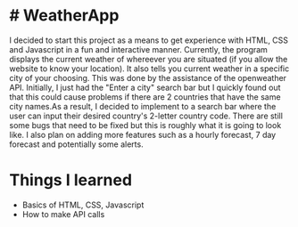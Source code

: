 # # WeatherApp

I decided to start this project as a means to get experience with HTML, CSS and Javascript in a fun and interactive manner. Currently, the program displays the current 
weather of whereever you are situated (if you allow the website to know your location). It also tells you current weather in a specific city of your choosing. This was 
done by the assistance of the openweather API. Initially, I just had the "Enter a city" search bar but I quickly found out that this could cause problems if there are 2 
countries that have the same city names.As a result, I decided to implement to a search bar where the user can input their desired country's 2-letter country code. There 
are still some bugs that need to be fixed but this is roughly what it is going to look like. I also plan on adding more features such as a hourly forecast, 7 day 
forecast and potentially some alerts.

# Things I learned
- Basics of HTML, CSS, Javascript
- How to make API calls
